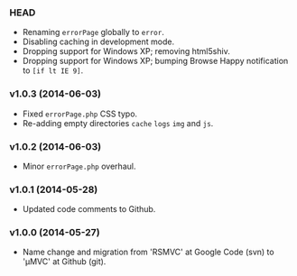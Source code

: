 ### HEAD

* Renaming `errorPage` globally to `error`.
* Disabling caching in development mode.
* Dropping support for Windows XP; removing html5shiv.
* Dropping support for Windows XP; bumping Browse Happy notification to `[if lt IE 9]`.

### v1.0.3 (2014-06-03)

* Fixed `errorPage.php` CSS typo.
* Re-adding empty directories `cache` `logs` `img` and `js`.

### v1.0.2 (2014-06-03)

* Minor `errorPage.php` overhaul.

### v1.0.1 (2014-05-28)

* Updated code comments to Github.

### v1.0.0 (2014-05-27)

* Name change and migration from 'RSMVC' at Google Code (svn) to 'µMVC' at Github (git).
